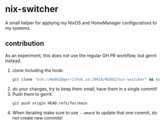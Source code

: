 nix-switcher
============

A small helper for applying my NixOS and HomeManager configurations to my systems.

contribution
------------

As an experiment, this does not use the regular GH PR workflow, but gerrit
instead.

1. clone including the hook:
   ```sh
   git clone "ssh://NobbZ@gerrithub.io:29418/NobbZ/nix-switcher" && (cd "nix-switcher" && f=`git rev-parse --git-dir`/hooks/commit-msg ; mkdir -p $(dirname $f) ; curl -Lo $f https://review.gerrithub.io/tools/hooks/commit-msg ; chmod +x $f)
   ```
2. do your changes, try to keep them small, have them in a single commit!
3. Push them to gerrit:
   ```sh
   git push origin HEAD:refs/for/main
   ```
4. When iterating make sure to use `--amend` to update that one commit, do not create new commits!
